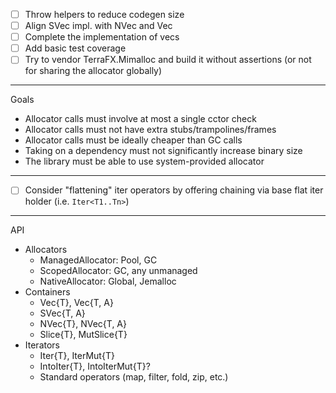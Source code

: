 - [ ] Throw helpers to reduce codegen size
- [ ] Align SVec impl. with NVec and Vec
- [ ] Complete the implementation of vecs
- [ ] Add basic test coverage
- [ ] Try to vendor TerraFX.Mimalloc and build it without assertions (or not for sharing the allocator globally)
--------------------
Goals
- Allocator calls must involve at most a single cctor check
- Allocator calls must not have extra stubs/trampolines/frames
- Allocator calls must be ideally cheaper than GC calls
- Taking on a dependency must not significantly increase binary size
- The library must be able to use system-provided allocator
--------------------
- [ ] Consider "flattening" iter operators by offering chaining via base flat iter holder (i.e. `Iter<T1..Tn>`)
--------------------
API
- Allocators
    - ManagedAllocator: Pool, GC
    - ScopedAllocator: GC, any unmanaged
    - NativeAllocator: Global, Jemalloc
- Containers
    - Vec{T}, Vec{T, A}
    - SVec{T, A}
    - NVec{T}, NVec{T, A}
    - Slice{T}, MutSlice{T}
- Iterators
    - Iter{T}, IterMut{T}
    - IntoIter{T}, IntoIterMut{T}?
    - Standard operators (map, filter, fold, zip, etc.)
